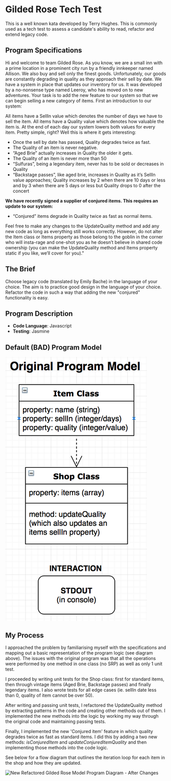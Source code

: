 # Gilded Rose Tech Test

This is a well known kata developed by Terry Hughes. This is commonly used as a tech test to assess a candidate's ability to read, refactor and extend legacy code.

## Program Specifications

Hi and welcome to team Gilded Rose. As you know, we are a small inn with a prime location in a prominent city run by a friendly innkeeper named Allison. We also buy and sell only the finest goods. Unfortunately, our goods are constantly degrading in quality as they approach their sell by date. We have a system in place that updates our inventory for us. It was developed by a no-nonsense type named Leeroy, who has moved on to new adventures. Your task is to add the new feature to our system so that we can begin selling a new category of items. First an introduction to our system:

All items have a SellIn value which denotes the number of days we have to sell the item. All items have a Quality value which denotes how valuable the item is. At the end of each day our system lowers both values for every item. Pretty simple, right? Well this is where it gets interesting:

* Once the sell by date has passed, Quality degrades twice as fast.
* The Quality of an item is never negative.
* “Aged Brie” actually increases in Quality the older it gets.
* The Quality of an item is never more than 50
* “Sulfuras”, being a legendary item, never has to be sold or decreases in Quality
* “Backstage passes”, like aged brie, increases in Quality as it’s SellIn value approaches; Quality increases by 2 when there are 10 days or less and by 3 when there are 5 days or less but Quality drops to 0 after the concert

**We have recently signed a supplier of conjured items. This requires an update to our system:**

* “Conjured” items degrade in Quality twice as fast as normal items.

Feel free to make any changes to the UpdateQuality method and add any new code as long as everything still works correctly. However, do not alter the Item class or Items property as those belong to the goblin in the corner who will insta-rage and one-shot you as he doesn’t believe in shared code ownership (you can make the UpdateQuality method and Items property static if you like, we’ll cover for you)."

## The Brief

Choose legacy code (translated by Emily Bache) in the language of your choice. The aim is to practice good design in the language of your choice. Refactor the code in such a way that adding the new "conjured" functionality is easy.

## Program Description

* **Code Language**: Javascript
* **Testing**: Jasmine  

## Default (BAD) Program Model

![Default Gilded Rose Model Program Diagram - Before Changes](gilded-rose-before.png)

## My Process

I approached the problem by familiarising myself with the specifications and mapping out a basic representation of the program logic (see diagram above). The issues with the original program was that all the operations were performed by one method in one class (no SRP) as well as only 1 unit test.

I proceeded by writing unit tests for the Shop class: first for standard items, then through vintage items (Aged Brie, Backstage passes) and finally legendary items. I also wrote tests for all edge cases (ie. sellIn date less than 0, quality of item cannot be over 50).

After writing and passing unit tests, I refactored the UpdateQuality method by extracting patterns in the code and creating other methods out of them. I implemented the new methods into the logic by working my way through the original code and maintaining passing tests.

Finally, I implemented the new 'Conjured item' feature in which quality degrades twice as fast as standard items. I did this by adding a two new methods: *isConjuredItem* and *updateConjuredItemQuality* and then implementing those methods into the code logic.

See below for a flow diagram that outlines the iteration loop for each item in the shop and how they are updated.

 ![New Refactored Gilded Rose Model Program Diagram - After Changes](gildedRoseNew-flowDiagram_April2018.png)
